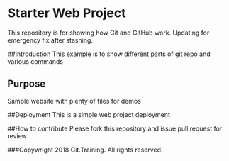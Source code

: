 # Starter Web Project


This repository is for showing how Git and GitHub work. Updating for emergency fix after stashing.


##Introduction
This example is to show different parts of git repo and various commands

## Purpose

Sample website with plenty of files for demos

##Deployment
This is a simple web project deployment

##How to contribute
Please fork this repository and issue pull request for review

###Copywright
2018 Git.Training. All rights reserved.